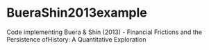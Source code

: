 # BueraShin2013example
Code implementing Buera &amp; Shin (2013) - Financial Frictions and the Persistence ofHistory: A Quantitative Exploration
